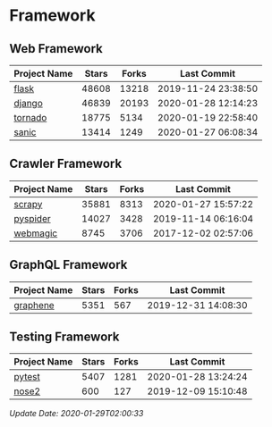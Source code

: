 # Framework

## Web Framework

| Project Name | Stars | Forks | Last Commit |
| ------------ | ----- | ----- | ----------- |
| [flask](https://github.com/pallets/flask) | 48608 | 13218 | 2019-11-24 23:38:50 |
| [django](https://github.com/django/django) | 46839 | 20193 | 2020-01-28 12:14:23 |
| [tornado](https://github.com/tornadoweb/tornado) | 18775 | 5134 | 2020-01-19 22:58:40 |
| [sanic](https://github.com/huge-success/sanic) | 13414 | 1249 | 2020-01-27 06:08:34 |

## Crawler Framework

| Project Name | Stars | Forks | Last Commit |
| ------------ | ----- | ----- | ----------- |
| [scrapy](https://github.com/scrapy/scrapy) | 35881 | 8313 | 2020-01-27 15:57:22 |
| [pyspider](https://github.com/binux/pyspider) | 14027 | 3428 | 2019-11-14 06:16:04 |
| [webmagic](https://github.com/code4craft/webmagic) | 8745 | 3706 | 2017-12-02 02:57:06 |

## GraphQL Framework

| Project Name | Stars | Forks | Last Commit |
| ------------ | ----- | ----- | ----------- |
| [graphene](https://github.com/graphql-python/graphene) | 5351 | 567 | 2019-12-31 14:08:30 |

## Testing Framework

| Project Name | Stars | Forks | Last Commit |
| ------------ | ----- | ----- | ----------- |
| [pytest](https://github.com/pytest-dev/pytest) | 5407 | 1281 | 2020-01-28 13:24:24 |
| [nose2](https://github.com/nose-devs/nose2) | 600 | 127 | 2019-12-09 15:10:48 |

*Update Date: 2020-01-29T02:00:33*